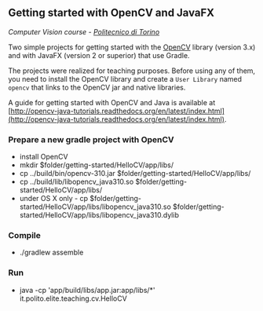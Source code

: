 ## Getting started with OpenCV and JavaFX

*Computer Vision course - [Politecnico di Torino](http://www.polito.it)*

Two simple projects for getting started with the [OpenCV](http://opencv.org) library (version 3.x) and with JavaFX (version 2 or superior) that use Gradle.

The projects were realized for teaching purposes. Before using any of them, you need to install the OpenCV library and create a `User Library` named `opencv` that links to the OpenCV jar and native libraries.

A guide for getting started with OpenCV and Java is available at [http://opencv-java-tutorials.readthedocs.org/en/latest/index.html](http://opencv-java-tutorials.readthedocs.org/en/latest/index.html).


### Prepare a new gradle project with OpenCV
* install OpenCV
* mkdir $folder/getting-started/HelloCV/app/libs/
* cp ../build/bin/opencv-310.jar $folder/getting-started/HelloCV/app/libs/
* cp ../build/lib/libopencv_java310.so $folder/getting-started/HelloCV/app/libs/
* under OS X only - cp $folder/getting-started/HelloCV/app/libs/libopencv_java310.so $folder/getting-started/HelloCV/app/libs/libopencv_java310.dylib

### Compile
* ./gradlew assemble

### Run
* java -cp 'app/build/libs/app.jar:app/libs/*'  it.polito.elite.teaching.cv.HelloCV
